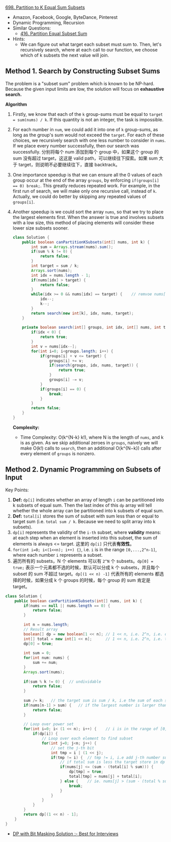 [698. Partition to K Equal Sum Subsets](https://leetcode.com/problems/partition-to-k-equal-sum-subsets/)

* Amazon, Facebook, Google, ByteDance, Pinterest
* Dynamic Programming, Recursion
* Similar Questions:
    * [416. Partition Equal Subset Sum](https://leetcode.com/problems/partition-equal-subset-sum/)
* Hints:
    * We can figure out what target each subset must sum to. Then, let's recursively 
    search, where at each call to our function, we choose which of k subsets the next
    value will join.
    

## Method 1. Search by Constructing Subset Sums 

The problem is a "subset sum" problem which is known to be NP-hard. Because the given input limits are low, the solution will focus on **exhaustive search.**

**Algorithm**

1. Firstly, we know that each of the `k` group-sums must be equal to `target = sum(nums) / k`. If this quantity is not an integer, the task is impossible.

2. For each number in `num`, we could add it into one of `k` group-sums, as long as the group's sum would not exceed the `target`. For each of these choices, we recursively search with one less number to consider in `nums`. If we place every number successfully, then our search was successfully. 分别将每个 num 添加到每个 group 中，如果这个 group 的 sum 没有超过 target，这这是 valid path，可以继续往下探索。如果 sum 大于 target，则说明不必要继续往下，直接 backtrack。

3. One importance speedup is that we can ensure all the 0 values of each group occur at the end of the array `groups`, by enforcing `if(groups[i] == 0) break;`. This greatly reduces repeated work. For example, in the first run of search, we will make only one recursive call, instead of `k`. Actually, we could do better by skipping any repeated values of `groups[i]`. 

4. Another speedup is we could sort the array `nums`, so that we try to place the largest elements first. When the answer is true and involves subsets with a low size, this method of placing elements will consider these lower size subsets sooner.

   ```java
   class Solution {
       public boolean canPartitionKSubsets(int[] nums, int k) {
           int sum = Arrays.stream(nums).sum();
           if(sum % k != 0) {
               return false;
           }
           int target = sum / k;
           Arrays.sort(nums);
           int idx = nums.length - 1;
           if(nums[idx] > target) {
               return false;
           }
           while(idx >= 0 && nums[idx] == target) {    // remvoe nums[idx] == target, this num can be a group individually
               idx--;
               k--;
           }
           return search(new int[k], idx, nums, target);
       }
       
       private boolean search(int[] groups, int idx, int[] nums, int target) {
           if(idx < 0) {
               return true;
           }
           int v = nums[idx--];
           for(int i=0; i<groups.length; i++) {
               if(groups[i] + v <= target) {
                   groups[i] += v;
                   if(search(groups, idx, nums, target)) {
                       return true;
                   }
                   groups[i] -= v;
               }
               if(groups[i] == 0) {
                   break;
               }
           }
           return false;
       }
   }
   ```

   **Complexity:**

   * Time Complexity: O(k^{N-k} k!), where N is the length of `nums`, and k is as given.  As we skip additional zeroes in `groups`, naively we will make O(k!) calls to `search`, then an additional O(k^{N−k}) calls after every element of `groups` is nonzero.

## Method 2. Dynamic Programming on Subsets of Input


Key Points:
1. **Def:** `dp[i]` indicates whether an array of length `i` can be partitioned into k subsets of equal sum. Then the last index of this `dp` array will tell whether the whole array can be partitioned into k subsets of equal sum. 
2. **Def:** `total[i]` stores the sum of subset with sum less than or equal to target sum (i.e. `total sum / k`. Because we need to split array into k subsets).
3. `dp[i]` represents the validity of the `i-th` subset, where **validity** means: at each step when an element is inserted into this subset, the sum of elements is always <= target. 这里的 `dp[i]` 只代表**有效性**。
4. `for(int i=0; i<(1<<n); i++) {}`, i.e. `i` is in the range `[0,...,2^n-1]`, where each number `i` represents a subset.
5. 遍历所有的 subsets，N 个 elements 可以有 `2^N` 个 subsets。`dp[0] = true;` 表示一个元素都不选的时候，默认可以分成 k 个 subsets，并且每个 subset 的 sum 不超过 target。`dp[(1 << n) -1]` 代表所有的 elements 都选择的时候，如果分成 k 个 groups 的时候，每个 group 的 sum 肯定是 target。

```java
class Solution {
    public boolean canPartitionKSubsets(int[] nums, int k) {
        if(nums == null || nums.length == 0) {
            return false;
        }
        
        int n = nums.length;
        // Result array
        boolean[] dp = new boolean[1 << n]; // 1 << n, i.e. 2^n, i.e. dp[0,...,2^n-1]
        int[] total = new int[1 << n];      // 1 << n, i.e. 2^n, i.e. total[0,...,2^n-1]
        dp[0] = true;
        
        int sum = 0;
        for(int num: nums) {
            sum += num;
        }
        Arrays.sort(nums);
        
        if(sum % k != 0) {  // undividable
            return false;
        }
        
        sum /= k;   // the target sum is sum / k, i.e the sum of each subset
        if(nums[n-1] > sum) {   // if the largest number is larger than sum, no subset can include this number
            return false;
        }
        
        // Loop over power set
        for(int i=0; i< (1 << n); i++) {    // i is in the range of [0,...,2^n-1]
            if(dp[i]) {
                // Loop over each element to find subset
                for(int j=0; j<n; j++) {
                    // set the j-th bit
                    int tmp = i | (1 << j);
                    if(tmp != i) {  // tmp != i, i.e add j-th number successfully
                        // if total sum is less tha target store in dp and total array
                        if(nums[j] <= (sum - (total[i] % sum))) {
                            dp[tmp] = true;
                            total[tmp] = nums[j] + total[i];
                        } else {    // ie. nums[j] > (sum - (total % sum))
                            break;
                        }
                    }
                }
            }
        }
        return dp[(1 << n) - 1];
    }
}
```

* [DP with Bit Masking Solution :- Best for Interviews](https://leetcode.com/problems/partition-to-k-equal-sum-subsets/discuss/335668/DP-with-Bit-Masking-Solution-%3A-Best-for-Interviews)

  